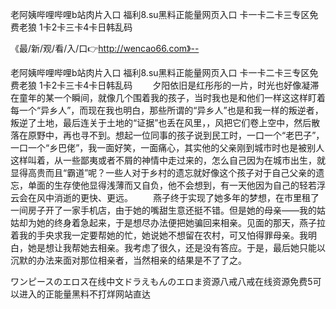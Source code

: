 老阿姨哔哩哔哩b站肉片入口
福利8.su黑料正能量网页入口
卡一卡二卡三专区免费老狼
1卡2卡三卡4卡日韩乱码


《最/新/观/看/入/口👉http://wencao66.com》--

老阿姨哔哩哔哩b站肉片入口
福利8.su黑料正能量网页入口
卡一卡二卡三专区免费老狼
1卡2卡三卡4卡日韩乱码
　　夕阳依旧是红彤彤的一片，时光也好像凝滞在童年的某一个瞬间，就像几个围着我的孩子，当时我也是和他们一样这这样盯着每一个“异乡人”，而现在我也明白，那些所谓的“异乡人”也是和我一样的叛逆者，叛逆了土地，最后连关于土地的“证据”也丢在风里，，风把它们卷上空中，然后散落在原野中，再也寻不到。想起一位同事的孩子说到民工时，一口一个“老巴子”，一口一个“乡巴佬”，我一面好笑，一面痛心，其实他的父亲刚到城市时也是被别人这样叫着，从一些鄙夷或者不屑的神情中走过来的，怎么自己因为在城市出生，就显得高贵而且“霸道”呢？一些人对于乡村的遗忘就好像这个孩子对于自己父亲的遗忘，单面的生存使他显得浅薄而又自负，他不会想到，有一天他因为自己的轻若浮云会在风中消逝的更快、更远。
　　燕子终于实现了她多年的梦想，在市里租了一间房子开了一家手机店，由于她的嘴甜生意还挺不错。但是她的母亲——我的姑姑却为她的终身着急起来，于是想尽办法便把她骗回来相亲。见面的那天，燕子拉着我的手央求我一定要帮她的忙，她说她不想留在农村，可又怕得罪母亲。我明白，她是想让我帮她去相亲。我考虑了很久，还是没有答应。于是，最后她只能以沉默的办法来面对那位相亲者，当然相亲的结果是不了了之。





ワンピースのエロス在线中文ドラえもんのエロま资源八戒八戒在线资源免费5可以进入的正能量黑料不打烊网站直达
